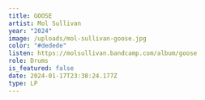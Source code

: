 ```yaml
---
title: GOOSE
artist: Mol Sullivan
year: "2024"
image: /uploads/mol-sullivan-goose.jpg
color: "#dedede"
listen: https://molsullivan.bandcamp.com/album/goose
role: Drums
is_featured: false
date: 2024-01-17T23:38:24.177Z
type: LP
---
```

